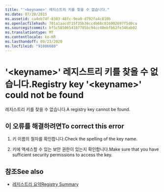 ```yaml
---
title: "'<keyname>' 레지스트리 키를 찾을 수 없습니다."
ms.date: 07/20/2015
ms.assetid: ca4eb74f-8303-48fc-9ea8-d792fa4c810b
ms.openlocfilehash: 701a1aacdf15f35b36cc4b68c016002697f5d0ca
ms.sourcegitcommit: bf5c5850654187705bc94cc40ebfb62fe346ab02
ms.translationtype: MT
ms.contentlocale: ko-KR
ms.lasthandoff: 09/23/2020
ms.locfileid: "91086688"
---
```

# <a name="registry-key-keyname-could-not-be-found"></a><span data-ttu-id="69545-102">'\<keyname>' 레지스트리 키를 찾을 수 없습니다.</span><span class="sxs-lookup"><span data-stu-id="69545-102">Registry key '\<keyname>' could not be found</span></span>

<span data-ttu-id="69545-103">레지스트리 키를 찾을 수 없습니다.</span><span class="sxs-lookup"><span data-stu-id="69545-103">A registry key cannot be found.</span></span>  
  
## <a name="to-correct-this-error"></a><span data-ttu-id="69545-104">이 오류를 해결하려면</span><span class="sxs-lookup"><span data-stu-id="69545-104">To correct this error</span></span>  
  
1. <span data-ttu-id="69545-105">키 이름의 철자를 확인합니다.</span><span class="sxs-lookup"><span data-stu-id="69545-105">Check the spelling of the key name.</span></span>  
  
2. <span data-ttu-id="69545-106">키에 액세스할 수 있는 보안 권한이 있는지 확인합니다.</span><span class="sxs-lookup"><span data-stu-id="69545-106">Make sure that you have sufficient security permissions to access the key.</span></span>  
  
## <a name="see-also"></a><span data-ttu-id="69545-107">참조</span><span class="sxs-lookup"><span data-stu-id="69545-107">See also</span></span>

- [<span data-ttu-id="69545-108">레지스트리 요약</span><span class="sxs-lookup"><span data-stu-id="69545-108">Registry Summary</span></span>](../language-reference/keywords/registry-summary.md)

